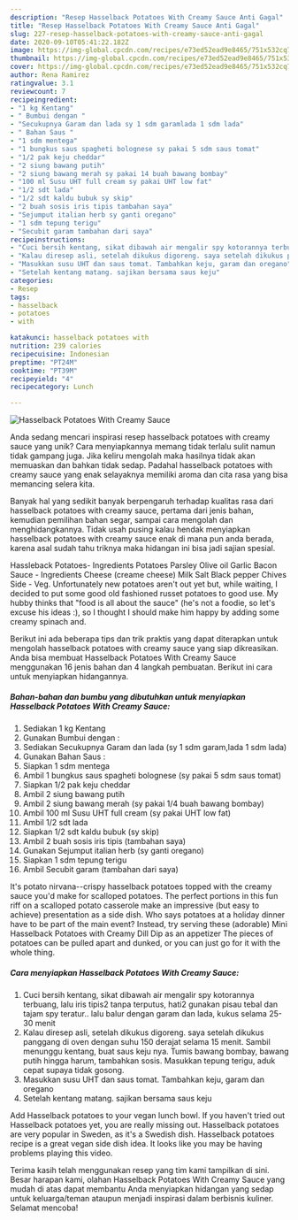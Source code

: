 ```yaml
---
description: "Resep Hasselback Potatoes With Creamy Sauce Anti Gagal"
title: "Resep Hasselback Potatoes With Creamy Sauce Anti Gagal"
slug: 227-resep-hasselback-potatoes-with-creamy-sauce-anti-gagal
date: 2020-09-10T05:41:22.182Z
image: https://img-global.cpcdn.com/recipes/e73ed52ead9e8465/751x532cq70/hasselback-potatoes-with-creamy-sauce-foto-resep-utama.jpg
thumbnail: https://img-global.cpcdn.com/recipes/e73ed52ead9e8465/751x532cq70/hasselback-potatoes-with-creamy-sauce-foto-resep-utama.jpg
cover: https://img-global.cpcdn.com/recipes/e73ed52ead9e8465/751x532cq70/hasselback-potatoes-with-creamy-sauce-foto-resep-utama.jpg
author: Rena Ramirez
ratingvalue: 3.1
reviewcount: 7
recipeingredient:
- "1 kg Kentang"
- " Bumbui dengan "
- "Secukupnya Garam dan lada sy 1 sdm garamlada 1 sdm lada"
- " Bahan Saus "
- "1 sdm mentega"
- "1 bungkus saus spagheti bolognese sy pakai 5 sdm saus tomat"
- "1/2 pak keju cheddar"
- "2 siung bawang putih"
- "2 siung bawang merah sy pakai 14 buah bawang bombay"
- "100 ml Susu UHT full cream sy pakai UHT low fat"
- "1/2 sdt lada"
- "1/2 sdt kaldu bubuk sy skip"
- "2 buah sosis iris tipis tambahan saya"
- "Sejumput italian herb sy ganti oregano"
- "1 sdm tepung terigu"
- "Secubit garam tambahan dari saya"
recipeinstructions:
- "Cuci bersih kentang, sikat dibawah air mengalir spy kotorannya terbuang, lalu iris tipis2 tanpa terputus, hati2 gunakan pisau tebal dan tajam spy teratur.. lalu balur dengan garam dan lada, kukus selama 25-30 menit"
- "Kalau diresep asli, setelah dikukus digoreng. saya setelah dikukus panggang di oven dengan suhu 150 derajat selama 15 menit. Sambil menunggu kentang, buat saus keju nya. Tumis bawang bombay, bawang putih hingga harum, tambahkan sosis. Masukkan tepung terigu, aduk cepat supaya tidak gosong."
- "Masukkan susu UHT dan saus tomat. Tambahkan keju, garam dan oregano"
- "Setelah kentang matang. sajikan bersama saus keju"
categories:
- Resep
tags:
- hasselback
- potatoes
- with

katakunci: hasselback potatoes with 
nutrition: 239 calories
recipecuisine: Indonesian
preptime: "PT24M"
cooktime: "PT39M"
recipeyield: "4"
recipecategory: Lunch

---
```



![Hasselback Potatoes With Creamy Sauce](https://img-global.cpcdn.com/recipes/e73ed52ead9e8465/751x532cq70/hasselback-potatoes-with-creamy-sauce-foto-resep-utama.jpg)

Anda sedang mencari inspirasi resep hasselback potatoes with creamy sauce yang unik? Cara menyiapkannya memang tidak terlalu sulit namun tidak gampang juga. Jika keliru mengolah maka hasilnya tidak akan memuaskan dan bahkan tidak sedap. Padahal hasselback potatoes with creamy sauce yang enak selayaknya memiliki aroma dan cita rasa yang bisa memancing selera kita.

Banyak hal yang sedikit banyak berpengaruh terhadap kualitas rasa dari hasselback potatoes with creamy sauce, pertama dari jenis bahan, kemudian pemilihan bahan segar, sampai cara mengolah dan menghidangkannya. Tidak usah pusing kalau hendak menyiapkan hasselback potatoes with creamy sauce enak di mana pun anda berada, karena asal sudah tahu triknya maka hidangan ini bisa jadi sajian spesial.

Hassleback Potatoes- Ingredients Potatoes Parsley Olive oil Garlic Bacon Sauce - Ingredients Cheese (creame cheese) Milk Salt Black pepper Chives Side - Veg. Unfortunately new potatoes aren&#39;t out yet but, while waiting, I decided to put some good old fashioned russet potatoes to good use. My hubby thinks that &#34;food is all about the sauce&#34; (he&#39;s not a foodie, so let&#39;s excuse his ideas :), so I thought I should make him happy by adding some creamy spinach and.


Berikut ini ada beberapa tips dan trik praktis yang dapat diterapkan untuk mengolah hasselback potatoes with creamy sauce yang siap dikreasikan. Anda bisa membuat Hasselback Potatoes With Creamy Sauce menggunakan 16 jenis bahan dan 4 langkah pembuatan. Berikut ini cara untuk menyiapkan hidangannya.

<!--inarticleads1-->

##### Bahan-bahan dan bumbu yang dibutuhkan untuk menyiapkan Hasselback Potatoes With Creamy Sauce:

1. Sediakan 1 kg Kentang
1. Gunakan  Bumbui dengan :
1. Sediakan Secukupnya Garam dan lada (sy 1 sdm garam,lada 1 sdm lada)
1. Gunakan  Bahan Saus :
1. Siapkan 1 sdm mentega
1. Ambil 1 bungkus saus spagheti bolognese (sy pakai 5 sdm saus tomat)
1. Siapkan 1/2 pak keju cheddar
1. Ambil 2 siung bawang putih
1. Ambil 2 siung bawang merah (sy pakai 1/4 buah bawang bombay)
1. Ambil 100 ml Susu UHT full cream (sy pakai UHT low fat)
1. Ambil 1/2 sdt lada
1. Siapkan 1/2 sdt kaldu bubuk (sy skip)
1. Ambil 2 buah sosis iris tipis (tambahan saya)
1. Gunakan Sejumput italian herb (sy ganti oregano)
1. Siapkan 1 sdm tepung terigu
1. Ambil Secubit garam (tambahan dari saya)


It&#39;s potato nirvana--crispy hasselback potatoes topped with the creamy sauce you&#39;d make for scalloped potatoes. The perfect portions in this fun riff on a scalloped potato casserole make an impressive (but easy to achieve) presentation as a side dish. Who says potatoes at a holiday dinner have to be part of the main event? Instead, try serving these (adorable) Mini Hasselback Potatoes with Creamy Dill Dip as an appetizer The pieces of potatoes can be pulled apart and dunked, or you can just go for it with the whole thing. 

<!--inarticleads2-->

##### Cara menyiapkan Hasselback Potatoes With Creamy Sauce:

1. Cuci bersih kentang, sikat dibawah air mengalir spy kotorannya terbuang, lalu iris tipis2 tanpa terputus, hati2 gunakan pisau tebal dan tajam spy teratur.. lalu balur dengan garam dan lada, kukus selama 25-30 menit
1. Kalau diresep asli, setelah dikukus digoreng. saya setelah dikukus panggang di oven dengan suhu 150 derajat selama 15 menit. Sambil menunggu kentang, buat saus keju nya. Tumis bawang bombay, bawang putih hingga harum, tambahkan sosis. Masukkan tepung terigu, aduk cepat supaya tidak gosong.
1. Masukkan susu UHT dan saus tomat. Tambahkan keju, garam dan oregano
1. Setelah kentang matang. sajikan bersama saus keju


Add Hasselback potatoes to your vegan lunch bowl. If you haven&#39;t tried out Hasselback potatoes yet, you are really missing out. Hasselback potatoes are very popular in Sweden, as it&#39;s a Swedish dish. Hasselback potatoes recipe is a great vegan side dish idea. It looks like you may be having problems playing this video. 

Terima kasih telah menggunakan resep yang tim kami tampilkan di sini. Besar harapan kami, olahan Hasselback Potatoes With Creamy Sauce yang mudah di atas dapat membantu Anda menyiapkan hidangan yang sedap untuk keluarga/teman ataupun menjadi inspirasi dalam berbisnis kuliner. Selamat mencoba!
